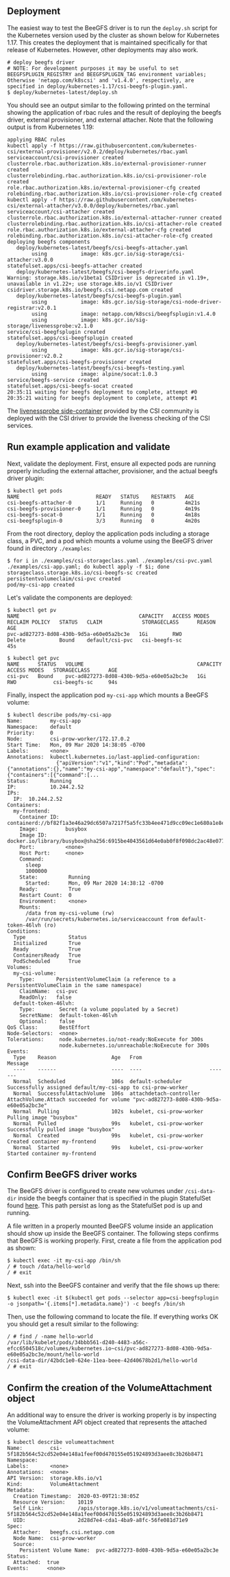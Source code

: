 ## Deployment
The easiest way to test the BeeGFS driver is to run the `deploy.sh` script for the Kubernetes version used by
the cluster as shown below for Kubernetes 1.17. This creates the deployment that is maintained specifically for that
release of Kubernetes. However, other deployments may also work.

```
# deploy beegfs driver
# NOTE: For development purposes it may be useful to set BEEGFSPLUGIN_REGISTRY and BEEGFSPLUGIN_TAG environment variables; Otherwise 'netapp.com/k8scsi' and 'v1.4.0', respectively, are specified in deploy/kubernetes-1.17/csi-beegfs-plugin.yaml.
$ deploy/kubernetes-latest/deploy.sh
```

You should see an output similar to the following printed on the terminal showing the application of rbac rules and the
result of deploying the beegfs driver, external provisioner, and external attacher. Note that the following output is from Kubernetes 1.19:

```shell
applying RBAC rules
kubectl apply -f https://raw.githubusercontent.com/kubernetes-csi/external-provisioner/v2.0.2/deploy/kubernetes/rbac.yaml
serviceaccount/csi-provisioner created
clusterrole.rbac.authorization.k8s.io/external-provisioner-runner created
clusterrolebinding.rbac.authorization.k8s.io/csi-provisioner-role created
role.rbac.authorization.k8s.io/external-provisioner-cfg created
rolebinding.rbac.authorization.k8s.io/csi-provisioner-role-cfg created
kubectl apply -f https://raw.githubusercontent.com/kubernetes-csi/external-attacher/v3.0.0/deploy/kubernetes/rbac.yaml
serviceaccount/csi-attacher created
clusterrole.rbac.authorization.k8s.io/external-attacher-runner created
clusterrolebinding.rbac.authorization.k8s.io/csi-attacher-role created
role.rbac.authorization.k8s.io/external-attacher-cfg created
rolebinding.rbac.authorization.k8s.io/csi-attacher-role-cfg created
deploying beegfs components
   deploy/kubernetes-latest/beegfs/csi-beegfs-attacher.yaml
        using           image: k8s.gcr.io/sig-storage/csi-attacher:v3.0.0
statefulset.apps/csi-beegfs-attacher created
   deploy/kubernetes-latest/beegfs/csi-beegfs-driverinfo.yaml
Warning: storage.k8s.io/v1beta1 CSIDriver is deprecated in v1.19+, unavailable in v1.22+; use storage.k8s.io/v1 CSIDriver
csidriver.storage.k8s.io/beegfs.csi.netapp.com created
   deploy/kubernetes-latest/beegfs/csi-beegfs-plugin.yaml
        using           image: k8s.gcr.io/sig-storage/csi-node-driver-registrar:v2.0.1
        using           image: netapp.com/k8scsi/beegfsplugin:v1.4.0
        using           image: k8s.gcr.io/sig-storage/livenessprobe:v2.1.0
service/csi-beegfsplugin created
statefulset.apps/csi-beegfsplugin created
   deploy/kubernetes-latest/beegfs/csi-beegfs-provisioner.yaml
        using           image: k8s.gcr.io/sig-storage/csi-provisioner:v2.0.2
statefulset.apps/csi-beegfs-provisioner created
   deploy/kubernetes-latest/beegfs/csi-beegfs-testing.yaml
        using           image: alpine/socat:1.0.3
service/beegfs-service created
statefulset.apps/csi-beegfs-socat created
20:35:11 waiting for beegfs deployment to complete, attempt #0
20:35:21 waiting for beegfs deployment to complete, attempt #1
```

The [livenessprobe side-container](https://github.com/kubernetes-csi/livenessprobe) provided by the CSI community is deployed with the CSI driver to provide the liveness checking of the CSI services.

## Run example application and validate

Next, validate the deployment.  First, ensure all expected pods are running properly including the external attacher, provisioner, and the actual beegfs driver plugin:

```shell
$ kubectl get pods
NAME                         READY   STATUS    RESTARTS   AGE
csi-beegfs-attacher-0        1/1     Running   0          4m21s
csi-beegfs-provisioner-0     1/1     Running   0          4m19s
csi-beegfs-socat-0           1/1     Running   0          4m18s
csi-beegfsplugin-0           3/3     Running   0          4m20s
```

From the root directory, deploy the application pods including a storage class, a PVC, and a pod which mounts a volume using the BeeGFS driver found in directory `./examples`:

```shell
$ for i in ./examples/csi-storageclass.yaml ./examples/csi-pvc.yaml ./examples/csi-app.yaml; do kubectl apply -f $i; done
storageclass.storage.k8s.io/csi-beegfs-sc created
persistentvolumeclaim/csi-pvc created
pod/my-csi-app created
```

Let's validate the components are deployed:

```shell
$ kubectl get pv
NAME                                       CAPACITY   ACCESS MODES   RECLAIM POLICY   STATUS   CLAIM             STORAGECLASS      REASON   AGE
pvc-ad827273-8d08-430b-9d5a-e60e05a2bc3e   1Gi        RWO            Delete           Bound    default/csi-pvc   csi-beegfs-sc              45s

$ kubectl get pvc
NAME      STATUS   VOLUME                                     CAPACITY   ACCESS MODES   STORAGECLASS      AGE
csi-pvc   Bound    pvc-ad827273-8d08-430b-9d5a-e60e05a2bc3e   1Gi        RWO            csi-beegfs-sc     94s
```

Finally, inspect the application pod `my-csi-app`  which mounts a BeeGFS volume:

```shell
$ kubectl describe pods/my-csi-app
Name:         my-csi-app
Namespace:    default
Priority:     0
Node:         csi-prow-worker/172.17.0.2
Start Time:   Mon, 09 Mar 2020 14:38:05 -0700
Labels:       <none>
Annotations:  kubectl.kubernetes.io/last-applied-configuration:
                {"apiVersion":"v1","kind":"Pod","metadata":{"annotations":{},"name":"my-csi-app","namespace":"default"},"spec":{"containers":[{"command":[...
Status:       Running
IP:           10.244.2.52
IPs:
  IP:  10.244.2.52
Containers:
  my-frontend:
    Container ID:  containerd://bf82f1a3e46a29dc6507a7217f5a5fc33b4ee471d9cc09ec1e680a1e8e2fd60a
    Image:         busybox
    Image ID:      docker.io/library/busybox@sha256:6915be4043561d64e0ab0f8f098dc2ac48e077fe23f488ac24b665166898115a
    Port:          <none>
    Host Port:     <none>
    Command:
      sleep
      1000000
    State:          Running
      Started:      Mon, 09 Mar 2020 14:38:12 -0700
    Ready:          True
    Restart Count:  0
    Environment:    <none>
    Mounts:
      /data from my-csi-volume (rw)
      /var/run/secrets/kubernetes.io/serviceaccount from default-token-46lvh (ro)
Conditions:
  Type              Status
  Initialized       True 
  Ready             True 
  ContainersReady   True 
  PodScheduled      True 
Volumes:
  my-csi-volume:
    Type:       PersistentVolumeClaim (a reference to a PersistentVolumeClaim in the same namespace)
    ClaimName:  csi-pvc
    ReadOnly:   false
  default-token-46lvh:
    Type:        Secret (a volume populated by a Secret)
    SecretName:  default-token-46lvh
    Optional:    false
QoS Class:       BestEffort
Node-Selectors:  <none>
Tolerations:     node.kubernetes.io/not-ready:NoExecute for 300s
                 node.kubernetes.io/unreachable:NoExecute for 300s
Events:
  Type    Reason                  Age   From                      Message
  ----    ------                  ----  ----                      -------
  Normal  Scheduled               106s  default-scheduler         Successfully assigned default/my-csi-app to csi-prow-worker
  Normal  SuccessfulAttachVolume  106s  attachdetach-controller   AttachVolume.Attach succeeded for volume "pvc-ad827273-8d08-430b-9d5a-e60e05a2bc3e"
  Normal  Pulling                 102s  kubelet, csi-prow-worker  Pulling image "busybox"
  Normal  Pulled                  99s   kubelet, csi-prow-worker  Successfully pulled image "busybox"
  Normal  Created                 99s   kubelet, csi-prow-worker  Created container my-frontend
  Normal  Started                 99s   kubelet, csi-prow-worker  Started container my-frontend
```

## Confirm BeeGFS driver works
The BeeGFS driver is configured to create new volumes under `/csi-data-dir` inside the beegfs container that is specified in the plugin StatefulSet found [here](../deploy/kubernetes-1.17/beegfs/csi-beegfs-plugin.yaml).  This path persist as long as the StatefulSet pod is up and running.

A file written in a properly mounted BeeGFS volume inside an application should show up inside the BeeGFS container.  The following steps confirms that BeeGFS is working properly.  First, create a file from the application pod as shown:

```shell
$ kubectl exec -it my-csi-app /bin/sh
/ # touch /data/hello-world
/ # exit
```

Next, ssh into the BeeGFS container and verify that the file shows up there:
```shell
$ kubectl exec -it $(kubectl get pods --selector app=csi-beegfsplugin -o jsonpath='{.items[*].metadata.name}') -c beegfs /bin/sh

```
Then, use the following command to locate the file. If everything works OK you should get a result similar to the following:

```shell
/ # find / -name hello-world
/var/lib/kubelet/pods/34bbb561-d240-4483-a56c-efcc6504518c/volumes/kubernetes.io~csi/pvc-ad827273-8d08-430b-9d5a-e60e05a2bc3e/mount/hello-world
/csi-data-dir/42bdc1e0-624e-11ea-beee-42d40678b2d1/hello-world
/ # exit
```

## Confirm the creation of the VolumeAttachment object
An additional way to ensure the driver is working properly is by inspecting the VolumeAttachment API object created that represents the attached volume:

```shell
$ kubectl describe volumeattachment
Name:         csi-5f182b564c52cd52e04e148a1feef00d470155e051924893d3aee8c3b26b8471
Namespace:    
Labels:       <none>
Annotations:  <none>
API Version:  storage.k8s.io/v1
Kind:         VolumeAttachment
Metadata:
  Creation Timestamp:  2020-03-09T21:38:05Z
  Resource Version:    10119
  Self Link:           /apis/storage.k8s.io/v1/volumeattachments/csi-5f182b564c52cd52e04e148a1feef00d470155e051924893d3aee8c3b26b8471
  UID:                 2d28d7e4-cda1-4ba9-a8fc-56fe081d71e9
Spec:
  Attacher:   beegfs.csi.netapp.com
  Node Name:  csi-prow-worker
  Source:
    Persistent Volume Name:  pvc-ad827273-8d08-430b-9d5a-e60e05a2bc3e
Status:
  Attached:  true
Events:      <none>
```

